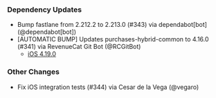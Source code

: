 ### Dependency Updates
* Bump fastlane from 2.212.2 to 2.213.0 (#343) via dependabot[bot] (@dependabot[bot])
* [AUTOMATIC BUMP] Updates purchases-hybrid-common to 4.16.0 (#341) via RevenueCat Git Bot (@RCGitBot)
  * [iOS 4.19.0](https://github.com/RevenueCat/purchases-ios/releases/tag/4.19.0)
### Other Changes
* Fix iOS integration tests (#344) via Cesar de la Vega (@vegaro)

